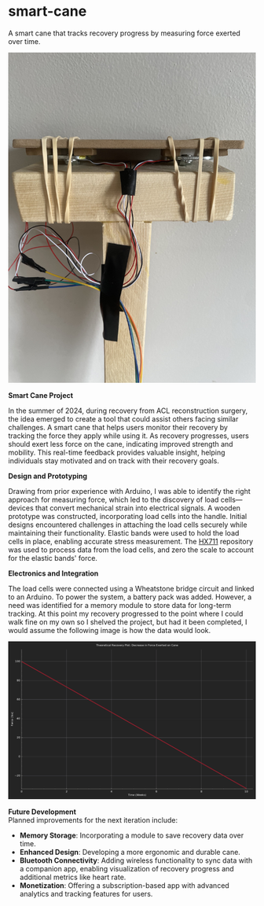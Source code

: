 # smart-cane
A smart cane that tracks recovery progress by measuring force exerted over time.

![Smart Cane](./photos/IMG_7320.jpeg)

**Smart Cane Project**

In the summer of 2024, during recovery from ACL reconstruction surgery, the idea emerged to create a tool that could assist others facing similar challenges. A smart cane that helps users monitor their recovery by tracking the force they apply while using it. As recovery progresses, users should exert less force on the cane, indicating improved strength and mobility. This real-time feedback provides valuable insight, helping individuals stay motivated and on track with their recovery goals.

**Design and Prototyping**

Drawing from prior experience with Arduino, I was able to identify the right approach for measuring force, which led to the discovery of load cells—devices that convert mechanical strain into electrical signals. A wooden prototype was constructed, incorporating load cells into the handle. Initial designs encountered challenges in attaching the load cells securely while maintaining their functionality.
Elastic bands were used to hold the load cells in place, enabling accurate stress measurement. The [HX711](https://github.com/RobTillaart/HX711) repository was used to process data from the load cells, and zero the scale to account for the elastic bands' force.

**Electronics and Integration**

The load cells were connected using a Wheatstone bridge circuit and linked to an Arduino. To power the system, a battery pack was added. However, a need was identified for a memory module to store data for long-term tracking.
At this point my recovery progressed to the point where I could walk fine on my own so I shelved the project, but had it been completed, I would assume the following image is how the data would look.

![Smart Cane](./photos/recoveryplot.png)

**Future Development** <br>
Planned improvements for the next iteration include:
- **Memory Storage**: Incorporating a module to save recovery data over time.
- **Enhanced Design**: Developing a more ergonomic and durable cane.
- **Bluetooth Connectivity**: Adding wireless functionality to sync data with a companion app, enabling visualization of recovery progress and additional metrics like heart rate.
- **Monetization**: Offering a subscription-based app with advanced analytics and tracking features for users.

